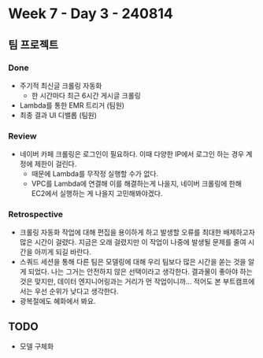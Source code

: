 # Week 7 - Day 3 - 240814

## 팀 프로젝트
### Done
- 주기적 최신글 크롤링 자동화
    - 한 시간마다 최근 6시간 게시글 크롤링
- Lambda를 통한 EMR 트리거 (팀원)
- 최종 결과 UI 디밸롭 (팀원)
### Review
- 네이버 카페 크롤링은 로그인이 필요하다. 이때 다양한 IP에서 로그인 하는 경우 계정에 제한이 걸린다.
    - 때문에 Lambda를 무작정 실행할 수가 없다.
    - VPC를 Lambda에 연결해 이를 해결하는게 나을지, 네이버 크롤링에 한해 EC2에서 실행하는 게 나을지 고민해봐야겠다.
### Retrospective
- 크롤링 자동화 작업에 대해 편집을 용이하게 하고 발생할 오류를 최대한 배제하고자 많은 시간이 걸렸다. 지금은 오래 걸렸지만 이 작업이 나중에 발생될 문제를 줄여 시간을 아끼게 되길 바란다.
- 스쿼드 세션을 통해 다른 팀은 모델링에 대해 우리 팀보다 많은 시간을 쏟는 것을 알게 되었다. 나는 그거는 안전하지 않은 선택이라고 생각한다. 결과물이 좋아야 하는 것은 맞지만, 데이터 엔지니어링과는 거리가 먼 작업이니까... 적어도 본 부트캠프에서는 우선 순위가 낮다고 생각한다.
- 광복절에도 혜화에서 봐요.

## TODO
- 모델 구체화